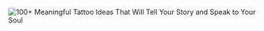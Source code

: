 ![100+ Meaningful Tattoo Ideas That Will Tell Your Story and Speak to Your Soul](https://github.com/user-attachments/assets/c1083b9c-1f2d-4d78-9d33-c54d97bc5603)
